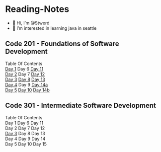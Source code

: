 # Reading-Notes
- 👋 Hi, I’m @Stwerd
- 👀 I’m interested in learning java in seattle 

<!---
Stwerd/Stwerd is a ✨ special ✨ repository because its `README.md` (this file) appears on your GitHub profile.
You can click the Preview link to take a look at your changes.
--->

## Code 201 - Foundations of Software Development
Table Of Contents <br>
[Day 1](Class-01.md) Day 6 [Day 11](Class-11.md) <br>
[Day 2](Class-02.md) Day 7 [Day 12](Class-12.md) <br>
[Day 3](Class-03.md) [Day 8](Class-08.md) [Day 13](Class-13.md)<br>
[Day 4](Class-04.md) Day 9 [Day 14a](Class-14a.md)<br>
[Day 5](Class-05.md) [Day 10](Class-10.md) [Day 14b](Class-14b.md)<br>

## Code 301 - Intermediate Software Development
Table Of Contents <br>
Day 1     Day 6       Day 11<br>
Day 2     Day 7       Day 12<br>
[Day 3](class-01-301.md)     Day 8       Day 13<br>
Day 4     Day 9       Day 14<br>
Day 5     Day 10      Day 15<br>
